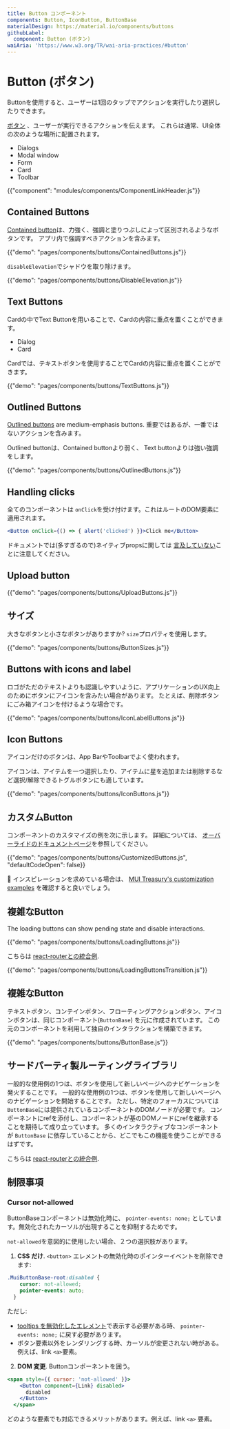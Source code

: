 ```yaml
---
title: Button コンポーネント
components: Button, IconButton, ButtonBase
materialDesign: https://material.io/components/buttons
githubLabel:
  component: Button (ボタン)
waiAria: 'https://www.w3.org/TR/wai-aria-practices/#button'
---
```


# Button (ボタン)

<p class="description">Buttonを使用すると、ユーザーは1回のタップでアクションを実行したり選択したりできます。</p>

[ボタン](https://material.io/design/components/buttons.html) 、ユーザーが実行できるアクションを伝えます。 これらは通常、UI全体の次のような場所に配置されます。

- Dialogs
- Modal window
- Form
- Card
- Toolbar

{{"component": "modules/components/ComponentLinkHeader.js"}}

## Contained Buttons

[Contained button](https://material.io/design/components/buttons.html#contained-button)は、力強く、強調と塗りつぶしによって区別されるようなボタンです。 アプリ内で強調すべきアクションを含みます。

{{"demo": "pages/components/buttons/ContainedButtons.js"}}

`disableElevation`でシャドウを取り除けます。

{{"demo": "pages/components/buttons/DisableElevation.js"}}

## Text Buttons

Cardの中でText Buttonを用いることで、Cardの内容に重点を置くことができます。

- Dialog
- Card

Cardでは、テキストボタンを使用することでCardの内容に重点を置くことができます。

{{"demo": "pages/components/buttons/TextButtons.js"}}

## Outlined Buttons

[Outlined buttons](https://material.io/design/components/buttons.html#outlined-button) are medium-emphasis buttons. 重要ではあるが、一番ではないアクションを含みます。

Outlined buttonは、Contained buttonより弱く、 Text buttonよりは強い強調をします。

{{"demo": "pages/components/buttons/OutlinedButtons.js"}}

## Handling clicks

全てのコンポーネントは `onClick`を受け付けます。これはルートのDOM要素に適用されます。

```jsx
<Button onClick={() => { alert('clicked') }}>Click me</Button>
```

ドキュメントでは(多すぎるので)ネイティブpropsに関しては [言及していない](/guides/api/#native-properties)ことに注意してください。

## Upload button

{{"demo": "pages/components/buttons/UploadButtons.js"}}

## サイズ

大きなボタンと小さなボタンがありますか? `size`プロパティを使用します。

{{"demo": "pages/components/buttons/ButtonSizes.js"}}

## Buttons with icons and label

ロゴがただのテキストよりも認識しやすいように、アプリケーションのUX向上のためにボタンにアイコンを含みたい場合があります。 たとえば、削除ボタンにごみ箱アイコンを付けるような場合です。

{{"demo": "pages/components/buttons/IconLabelButtons.js"}}

## Icon Buttons

アイコンだけのボタンは、App BarやToolbarでよく使われます。

アイコンは、アイテムを一つ選択したり、アイテムに星を追加または削除するなど選択/解除できるトグルボタンにも適しています。

{{"demo": "pages/components/buttons/IconButtons.js"}}

## カスタムButton

コンポーネントのカスタマイズの例を次に示します。 詳細については、 [オーバーライドのドキュメントページ](/customization/components/)を参照してください。

{{"demo": "pages/components/buttons/CustomizedButtons.js", "defaultCodeOpen": false}}

🎨 インスピレーションを求めている場合は、 [MUI Treasury's customization examples](https://mui-treasury.com/styles/button) を確認すると良いでしょう。

## 複雑なButton

The loading buttons can show pending state and disable interactions.

{{"demo": "pages/components/buttons/LoadingButtons.js"}}

こちらは [react-routerとの統合例](/guides/composition/#button).

{{"demo": "pages/components/buttons/LoadingButtonsTransition.js"}}

## 複雑なButton

テキストボタン、コンテインボタン、フローティングアクションボタン、アイコンボタンは、同じコンポーネント(`ButtonBase`) を元に作成されています。 この元のコンポーネントを利用して独自のインタラクションを構築できます。

{{"demo": "pages/components/buttons/ButtonBase.js"}}

## サードパーティ製ルーティングライブラリ

一般的な使用例の1つは、ボタンを使用して新しいページへのナビゲーションを発火することです。 一般的な使用例の1つは、ボタンを使用して新しいページへのナビゲーションを開始することです。 ただし、特定のフォーカスについては` ButtonBase `には提供されているコンポーネントのDOMノードが必要です。 コンポーネントにrefを添付し、コンポーネントが基のDOMノードにrefを継承することを期待して成り立っています。 多くのインタラクティブなコンポーネントが `ButtonBase` に依存していることから、どこでもこの機能を使うことができるはずです。

こちらは [react-routerとの統合例](/guides/composition/#button).

## 制限事項

### Cursor not-allowed

ButtonBaseコンポーネントは無効化時に、 `pointer-events: none;` としています。無効化されたカーソルが出現することを抑制するためです。

`not-allowed`を意図的に使用したい場合、２つの選択肢があります。

1. **CSS だけ**. `<button>` エレメントの無効化時のポインターイベントを削除できます:

```css
.MuiButtonBase-root:disabled {
    cursor: not-allowed;
    pointer-events: auto;
  }
```

ただし:

- [tooltips を無効化したエレメント](/components/tooltips/#disabled-elements)で表示する必要がある時、 `pointer-events: none;` に戻す必要があります。
- ボタン要素以外をレンダリングする時、カーソルが変更されない時がある。例えば、link `<a>`要素。

2. **DOM 変更**. Buttonコンポーネントを囲う。

```jsx
<span style={{ cursor: 'not-allowed' }}>
    <Button component={Link} disabled>
      disabled
    </Button>
  </span>
```

どのような要素でも対応できるメリットがあります。例えば、link `<a>` 要素。
